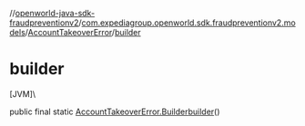 //[openworld-java-sdk-fraudpreventionv2](../../../index.md)/[com.expediagroup.openworld.sdk.fraudpreventionv2.models](../index.md)/[AccountTakeoverError](index.md)/[builder](builder.md)

# builder

[JVM]\

public final static [AccountTakeoverError.Builder](-builder/index.md)[builder](builder.md)()
